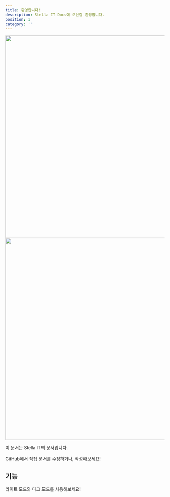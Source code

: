 ```yaml
---
title: 환영합니다!
description: Stella IT Docs에 오신걸 환영합니다.
position: 1
category: ''
---
```


<img src="/preview.png" class="light-img" width="1280" height="640" alt=""/>
<img src="/preview-dark.png" class="dark-img" width="1280" height="640" alt=""/>

이 문서는 Stella IT의 문서입니다.

<alert type="success">GitHub에서 직접 문서를 수정하거나, 작성해보세요!</alert>

## 기능

<p class="flex items-center">라이트 모드와 다크 모드를 사용해보세요!&nbsp;<app-color-switcher class="inline-flex ml-2"></app-color-switcher></p>
